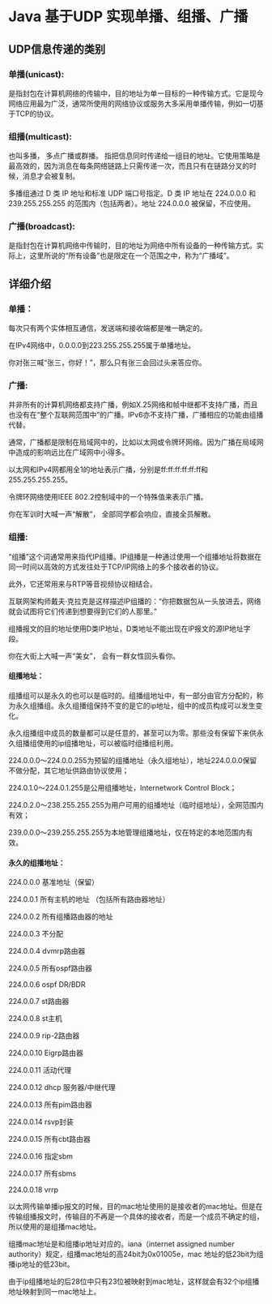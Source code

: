 # Java 基于UDP 实现单播、组播、广播

## UDP信息传递的类别
### 单播(unicast):

是指封包在计算机网络的传输中，目的地址为单一目标的一种传输方式。它是现今网络应用最为广泛，通常所使用的网络协议或服务大多采用单播传输，例如一切基于TCP的协议。

### 组播(multicast):

也叫多播， 多点广播或群播。 指把信息同时传递给一组目的地址。它使用策略是最高效的，因为消息在每条网络链路上只需传递一次，而且只有在链路分叉的时候，消息才会被复制。

多播组通过 D 类 IP 地址和标准 UDP 端口号指定。D 类 IP 地址在 224.0.0.0 和 239.255.255.255 的范围内（包括两者）。地址 224.0.0.0 被保留，不应使用。

### 广播(broadcast):

是指封包在计算机网络中传输时，目的地址为网络中所有设备的一种传输方式。实际上，这里所说的“所有设备”也是限定在一个范围之中，称为“广播域”。

## 详细介绍

### 单播：

每次只有两个实体相互通信，发送端和接收端都是唯一确定的。

在IPv4网络中，0.0.0.0到223.255.255.255属于单播地址。

你对张三喊“张三，你好！”，那么只有张三会回过头来答应你。

### 广播:

并非所有的计算机网络都支持广播，例如X.25网络和帧中继都不支持广播，而且也没有在“整个互联网范围中”的广播。IPv6亦不支持广播，广播相应的功能由组播代替。

通常，广播都是限制在局域网中的，比如以太网或令牌环网络。因为广播在局域网中造成的影响远比在广域网中小得多。

以太网和IPv4网都用全1的地址表示广播，分别是ff:ff:ff:ff:ff:ff和255.255.255.255。

令牌环网络使用IEEE 802.2控制域中的一个特殊值来表示广播。

你在军训时大喊一声“解散”， 全部同学都会响应，直接全员解散。

### 组播:

“组播”这个词通常用来指代IP组播。IP组播是一种通过使用一个组播地址将数据在同一时间以高效的方式发往处于TCP/IP网络上的多个接收者的协议。

此外，它还常用来与RTP等音视频协议相结合。

互联网架构师戴夫·克拉克是这样描述IP组播的：“你把数据包从一头放进去，网络就会试图将它们传递到想要得到它们的人那里。”

组播报文的目的地址使用D类IP地址，D类地址不能出现在IP报文的源IP地址字段。

你在大街上大喊一声“美女”， 会有一群女性回头看你。

#### 组播地址：

组播组可以是永久的也可以是临时的。组播组地址中，有一部分由官方分配的，称为永久组播组。永久组播组保持不变的是它的ip地址，组中的成员构成可以发生变化。

永久组播组中成员的数量都可以是任意的，甚至可以为零。那些没有保留下来供永久组播组使用的ip组播地址，可以被临时组播组利用。

224.0.0.0～224.0.0.255为预留的组播地址（永久组地址），地址224.0.0.0保留不做分配，其它地址供路由协议使用；

224.0.1.0～224.0.1.255是公用组播地址，Internetwork Control Block；

224.0.2.0～238.255.255.255为用户可用的组播地址（临时组地址），全网范围内有效；

239.0.0.0～239.255.255.255为本地管理组播地址，仅在特定的本地范围内有效。

#### 永久的组播地址：

224.0.0.0 基准地址（保留）

224.0.0.1 所有主机的地址 （包括所有路由器地址）

224.0.0.2 所有组播路由器的地址

224.0.0.3 不分配

224.0.0.4 dvmrp路由器

224.0.0.5 所有ospf路由器

224.0.0.6 ospf DR/BDR

224.0.0.7 st路由器

224.0.0.8 st主机

224.0.0.9 rip-2路由器

224.0.0.10 Eigrp路由器

224.0.0.11 活动代理

224.0.0.12 dhcp 服务器/中继代理

224.0.0.13 所有pim路由器

224.0.0.14 rsvp封装

224.0.0.15 所有cbt路由器

224.0.0.16 指定sbm

224.0.0.17 所有sbms

224.0.0.18 vrrp

以太网传输单播ip报文的时候，目的mac地址使用的是接收者的mac地址。但是在传输组播报文时，传输目的不再是一个具体的接收者，而是一个成员不确定的组，所以使用的是组播mac地址。

组播mac地址是和组播ip地址对应的。iana（internet assigned number authority）规定，组播mac地址的高24bit为0x01005e，mac 地址的低23bit为组播ip地址的低23bit。

由于ip组播地址的后28位中只有23位被映射到mac地址，这样就会有32个ip组播地址映射到同一mac地址上。